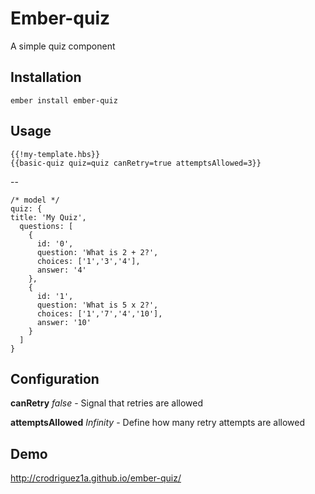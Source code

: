 # Ember-quiz

A simple quiz component

## Installation

	ember install ember-quiz

## Usage

	{{!my-template.hbs}}
	{{basic-quiz quiz=quiz canRetry=true attemptsAllowed=3}}


--
		
	/* model */
	quiz: {
  	title: 'My Quiz',
  	  questions: [
        {
      	  id: '0',
      	  question: 'What is 2 + 2?',
      	  choices: ['1','3','4'],
      	  answer: '4'
    	},
    	{
      	  id: '1',
      	  question: 'What is 5 x 2?',
      	  choices: ['1','7','4','10'],
      	  answer: '10'
    	}
      ]
	}

## Configuration


**canRetry** *false* - Signal that retries are allowed

**attemptsAllowed** *Infinity* - Define how many retry attempts are allowed


## Demo

<http://crodriguez1a.github.io/ember-quiz/>
